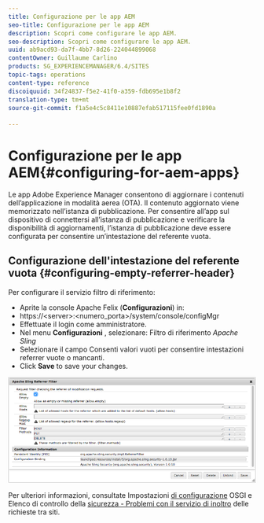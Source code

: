 ```yaml
---
title: Configurazione per le app AEM
seo-title: Configurazione per le app AEM
description: Scopri come configurare le app AEM.
seo-description: Scopri come configurare le app AEM.
uuid: ab9acd93-da7f-4bb7-8d26-224044899068
contentOwner: Guillaume Carlino
products: SG_EXPERIENCEMANAGER/6.4/SITES
topic-tags: operations
content-type: reference
discoiquuid: 34f24837-f5e2-41f0-a359-fdb695e1b8f2
translation-type: tm+mt
source-git-commit: f1a5e4c5c8411e10887efab517115fee0fd1890a

---
```



# Configurazione per le app AEM{#configuring-for-aem-apps}

Le app Adobe Experience Manager consentono di aggiornare i contenuti dell’applicazione in modalità aerea (OTA). Il contenuto aggiornato viene memorizzato nell’istanza di pubblicazione. Per consentire all’app sul dispositivo di connettersi all’istanza di pubblicazione e verificare la disponibilità di aggiornamenti, l’istanza di pubblicazione deve essere configurata per consentire un’intestazione del referente vuota.

## Configurazione dell&#39;intestazione del referente vuota {#configuring-empty-referrer-header}

Per configurare il servizio filtro di riferimento:

* Aprite la console Apache Felix (**Configurazioni**) in:
* https://&lt;server>:&lt;numero_porta>/system/console/configMgr
* Effettuate il login come amministratore.
* Nel menu **Configurazioni** , selezionare: Filtro di riferimento *Apache Sling*
* Selezionare il campo Consenti valori vuoti per consentire intestazioni referrer vuote o mancanti.
* Click **Save** to save your changes.

![chlimage_1-58](assets/chlimage_1-58.png)

Per ulteriori informazioni, consultate Impostazioni [di configurazione](/help/sites-deploying/osgi-configuration-settings.md) OSGI e Elenco di controllo della [sicurezza - Problemi con il servizio di inoltro](/help/sites-administering/security-checklist.md#protect-against-cross-site-request-forgery) delle richieste tra siti.
